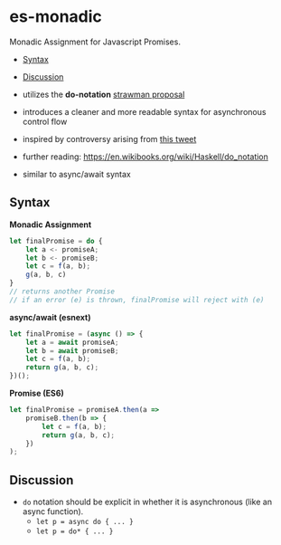 # es-monadic
Monadic Assignment for Javascript Promises.

- [Syntax](#syntax)
- [Discussion](#discussion)

- utilizes the __do-notation__ [strawman proposal](http://wiki.ecmascript.org/doku.php?id=strawman:do_expressions)
- introduces a cleaner and more readable syntax for asynchronous control flow
- inspired by controversy arising from [this tweet](https://twitter.com/izs/status/694321665430261760)
- further reading: https://en.wikibooks.org/wiki/Haskell/do_notation
- similar to async/await syntax

## Syntax

__Monadic Assignment__
```js
let finalPromise = do {
	let a <- promiseA;
	let b <- promiseB;
	let c = f(a, b);
	g(a, b, c)
}
// returns another Promise
// if an error (e) is thrown, finalPromise will reject with (e)
```

__async/await (esnext)__
```js
let finalPromise = (async () => {
	let a = await promiseA;
	let b = await promiseB;
	let c = f(a, b);
	return g(a, b, c);
})();
```

__Promise (ES6)__
```js
let finalPromise = promiseA.then(a =>
	promiseB.then(b => {
		let c = f(a, b);
		return g(a, b, c);
	})
);
```

## Discussion
- `do` notation should be explicit in whether it is asynchronous (like an async function).
	- `let p = async do { ... }`
	- `let p = do* { ... }`
